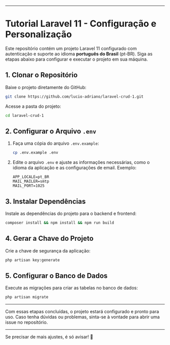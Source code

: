 
---

# **Tutorial Laravel 11 - Configuração e Personalização**

Este repositório contém um projeto Laravel 11 configurado com autenticação e suporte ao idioma **português do Brasil** (pt-BR). Siga as etapas abaixo para configurar e executar o projeto em sua máquina.

## **1. Clonar o Repositório**

Baixe o projeto diretamente do GitHub:

```bash
git clone https://github.com/lucio-adriano/laravel-crud-1.git
```

Acesse a pasta do projeto:

```bash
cd laravel-crud-1
```

## **2. Configurar o Arquivo `.env`**

1. Faça uma cópia do arquivo `.env.example`:
   ```bash
   cp .env.example .env
   ```

2. Edite o arquivo `.env` e ajuste as informações necessárias, como o idioma da aplicação e as configurações de email. Exemplo:  
   ```env
   APP_LOCALE=pt_BR
   MAIL_MAILER=smtp
   MAIL_PORT=1025
   ```

## **3. Instalar Dependências**

Instale as dependências do projeto para o backend e frontend:

```bash
composer install && npm install && npm run build
```

## **4. Gerar a Chave do Projeto**

Crie a chave de segurança da aplicação:

```bash
php artisan key:generate
```

## **5. Configurar o Banco de Dados**

Execute as migrações para criar as tabelas no banco de dados:

```bash
php artisan migrate
```

---

Com essas etapas concluídas, o projeto estará configurado e pronto para uso. Caso tenha dúvidas ou problemas, sinta-se à vontade para abrir uma issue no repositório.

--- 

Se precisar de mais ajustes, é só avisar! 🚀